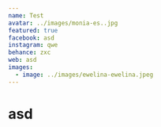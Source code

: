 ```yaml
---
name: Test
avatar: ../images/monia-es..jpg
featured: true
facebook: asd
instagram: qwe
behance: zxc
web: asd
images:
  - image: ../images/ewelina-ewelina.jpeg
---
```

# a﻿sd